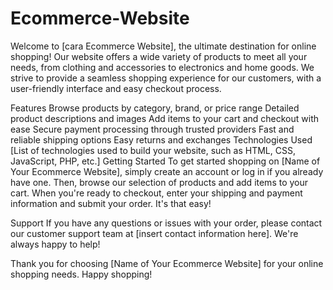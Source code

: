 # Ecommerce-Website


Welcome to [cara Ecommerce Website], the ultimate destination for online shopping! Our website offers a wide variety of products to meet all your needs, from clothing and accessories to electronics and home goods. We strive to provide a seamless shopping experience for our customers, with a user-friendly interface and easy checkout process.

Features
Browse products by category, brand, or price range
Detailed product descriptions and images
Add items to your cart and checkout with ease
Secure payment processing through trusted providers
Fast and reliable shipping options
Easy returns and exchanges
Technologies Used
[List of technologies used to build your website, such as HTML, CSS, JavaScript, PHP, etc.]
Getting Started
To get started shopping on [Name of Your Ecommerce Website], simply create an account or log in if you already have one. Then, browse our selection of products and add items to your cart. When you're ready to checkout, enter your shipping and payment information and submit your order. It's that easy!

Support
If you have any questions or issues with your order, please contact our customer support team at [insert contact information here]. We're always happy to help!

Thank you for choosing [Name of Your Ecommerce Website] for your online shopping needs. Happy shopping!







